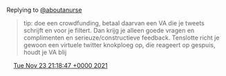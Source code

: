 Replying to [@aboutanurse](https://twitter.com/aboutanurse/status/1463124856837488648)

> tip: doe een crowdfunding, betaal daarvan een VA die je tweets schrijft en voor je filtert\. Dan krijg je alleen goede vragen en complimenten en serieuze/constructieve feedback\. Tenslotte richt je gewoon een virtuele twitter knokploeg op, die reageert op gespuis, houdt je VA blij

<img src="../../media/tweet.ico" width="12" /> [Tue Nov 23 21:18:47 +0000 2021](https://twitter.com/DromerDenker/status/1463255733592596489)